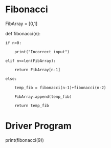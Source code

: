 # Fibonacci
FibArray = [0,1] 

  

def fibonacci(n): 

    if n<0: 

        print("Incorrect input") 

    elif n<=len(FibArray): 

        return FibArray[n-1] 

    else: 

        temp_fib = fibonacci(n-1)+fibonacci(n-2) 

        FibArray.append(temp_fib) 

        return temp_fib 

  
# Driver Program 

  

print(fibonacci(9)) 

